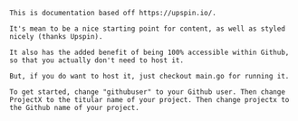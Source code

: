     This is documentation based off https://upspin.io/. 

    It's mean to be a nice starting point for content, as well as styled nicely (thanks Upspin).

    It also has the added benefit of being 100% accessible within Github, so that you actually don't need to host it.

    But, if you do want to host it, just checkout main.go for running it.

    To get started, change "githubuser" to your Github user. Then change ProjectX to the titular name of your project. Then change projectx to the Github name of your project.